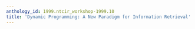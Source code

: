 ```yaml
---
anthology_id: 1999.ntcir_workshop-1999.10
title: 'Dynamic Programming: A New Paradigm for Information Retrieval'
---
```

